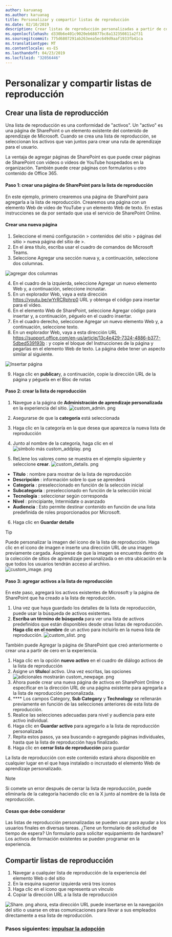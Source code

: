 ```yaml
---
author: karuanag
ms.author: karuanag
title: Personalizar y compartir listas de reproducción
ms.date: 02/10/2019
description: Crear listas de reproducción personalizadas a partir de contenido existente o de nuevas páginas de SharePoint
ms.openlocfilehash: d330b6e401c9020eb68877bc8a132350811a2f31
ms.sourcegitcommit: 775d6807291ab263eea5ec649d9aaf1933fb41ca
ms.translationtype: MT
ms.contentlocale: es-ES
ms.lasthandoff: 04/23/2019
ms.locfileid: "32056446"
---
```

# <a name="customize-and-share-playlists"></a>Personalizar y compartir listas de reproducción

## <a name="create-a-playlist"></a>Crear una lista de reproducción

Una lista de reproducción es una conformidad de "activos". Un "activo" es una página de SharePoint o un elemento existente del contenido de aprendizaje de Microsoft. Cuando se crea una lista de reproducción, se seleccionan los activos que van juntos para crear una ruta de aprendizaje para el usuario.  

La ventaja de agregar páginas de SharePoint es que puede crear páginas de SharePoint con vídeos o vídeos de YouTube hospedados en la organización. También puede crear páginas con formularios u otro contenido de Office 365.  

#### <a name="step-1-create-a-sharepoint-page-for-your-playlist"></a>Paso 1: crear una página de SharePoint para la lista de reproducción
En este ejemplo, primero crearemos una página de SharePoint para agregarla a la lista de reproducción. Crearemos una página con un elemento Web de vídeo de YouTube y un elemento Web de texto.  En estas instrucciones se da por sentado que usa el servicio de SharePoint Online. 

#### <a name="create-a-new-page"></a>Crear una nueva página
1.  Seleccione el menú configuración > contenidos del sitio > páginas del sitio > nueva página del sitio de >.
2.  En el área título, escriba usar el cuadro de comandos de Microsoft Teams.
3.  Seleccione Agregar una sección nueva y, a continuación, seleccione dos columnas.

![agregar dos columnas](media/clo365addtwocolumn.png)

4.  En el cuadro de la izquierda, seleccione Agregar un nuevo elemento Web y, a continuación, seleccione incrustar. 
5.  En un explorador Web, vaya a esta dirección https://youtu.be/wYrRCRphrp0 URL y obtenga el código para insertar para el vídeo. 
6.  En el elemento Web de SharePoint, seleccione Agregar código para insertar y, a continuación, péguelo en el cuadro insertar. 
7.  En el cuadro derecho, seleccione Agregar un nuevo elemento Web y, a continuación, seleccione texto. 
8.  En un explorador Web, vaya a esta dirección URL https://support.office.com/en-us/article/13c4e429-7324-4886-b377-5dbed539193b : y copie el bloque de! Instrucciones de la página y pegarlas en el elemento Web de texto. La página debe tener un aspecto similar al siguiente. 

![Insertar página](media/clo365teamscommandbox.png)

9.  Haga clic en **publicar**y, a continuación, copie la dirección URL de la página y péguela en el Bloc de notas

#### <a name="step-2-create-the-playlist"></a>Paso 2: crear la lista de reproducción

1. Navegue a la página de **Administración de aprendizaje personalizada** en la experiencia del sitio.
![custom_admin. png](media/custom_admin.png)
1. Asegurarse de que la **categoría** está seleccionada 
1. Haga clic en la categoría en la que desea que aparezca la nueva lista de reproducción
1. Junto al nombre de la categoría, haga clic en el ![símbolo más custom_addplay. png](media/custom_addplay.png)

1. ReLlene los valores como se muestra en el ejemplo siguiente y seleccione **crear**. 
![custom_details. png](media/custom_details.png)
- **Título** : nombre para mostrar de la lista de reproducción
- **Descripción** : información sobre lo que se aprenderá
- **Categoría** : preseleccionado en función de la selección inicial
- **Subcategoría** : preseleccionado en función de la selección inicial
- **Tecnología** : seleccionar según corresponda
- **Nivel** : principiante, Intermidate o avanzado
- **Audiencia** : Esto permite destinar contenido en función de una lista predefinida de roles proporcionados por Microsoft.

6. Haga clic en **Guardar detalle**

> [!TIP]
> Puede personalizar la imagen del icono de la lista de reproducción.  Haga clic en el icono de imagen e inserte una dirección URL de una imagen previamente cargada.  Asegúrese de que la imagen se encuentra dentro de la colección de sitios de aprendizaje personalizada o en otra ubicación en la que todos los usuarios tendrán acceso al archivo.  
![custom_image. png](media/custom_image.png)

#### <a name="step-3-add-assets-to-the-playlist"></a>Paso 3: agregar activos a la lista de reproducción
En este paso, agregará los activos existentes de Microsoft y la página de SharePoint que ha creado a la lista de reproducción. 

1. Una vez que haya guardado los detalles de la lista de reproducción, puede usar la búsqueda de activos existentes.
1. **Escriba un término de búsqueda** para ver una lista de activos predefinidos que están disponibles desde otras listas de reproducción. **Haga clic en el nombre** de un activo para incluirlo en la nueva lista de reproducción.
![custom_slist. png](media/custom_slist.png)

También puede Agregar la página de SharePoint que creó anteriormente o crear una a partir de cero en la experiencia.

1. Haga clic en la opción **nuevo activo** en el cuadro de diálogo activos de la lista de reproducción
1. Asigne un **título**al activo. Una vez escritas, las opciones ![adicionales mostrarán custom_newpage. png](media/custom_newpage.png)
1. Ahora puede crear una nueva página de activos en SharePoint Online o especificar en la dirección URL de una página existente para agregarla a la lista de reproducción personalizada. 
1. **** Los campos Category, **Sub Category** y **Technology** se rellenarán previamente en función de las selecciones anteriores de esta lista de reproducción.
1. Realice las selecciones adecuadas para nivel y audiencia para este activo individual.  
1. Haga clic en **Guardar activo** para agregarlo a la lista de reproducción personalizada
1. Repita estos pasos, ya sea buscando o agregando páginas individuales, hasta que la lista de reproducción haya finalizado. 
1. Haga clic en **cerrar lista de reproducción** para guardar

La lista de reproducción con este contenido estará ahora disponible en cualquier lugar en el que haya instalado o incrustado el elemento Web de aprendizaje personalizado. 

> [!NOTE]
> Si comete un error después de cerrar la lista de reproducción, puede eliminarla de la categoría haciendo clic en la X junto al nombre de la lista de reproducción.  

#### <a name="things-to-think-about"></a>Cosas que debe considerar

Las listas de reproducción personalizadas se pueden usar para ayudar a los usuarios finales en diversas tareas.  ¿Tiene un formulario de solicitud de tiempo de espera?  Un formulario para solicitar equipamiento de hardware?  Los activos de formación existentes se pueden programar en la experiencia.  

## <a name="share-playlists"></a>Compartir listas de reproducción

1. Navegar a cualquier lista de reproducción de la experiencia del elemento Web o del sitio
1. En la esquina superior izquierda verá tres iconos
1. Haga clic en el icono que representa un vínculo
1. Copiar la dirección URL a la lista de reproducción

![Share. png](media/share.png) ahora, esta dirección URL puede insertarse en la navegación del sitio o usarse en otras comunicaciones para llevar a sus empleados directamente a esa lista de reproducción. 

### <a name="next-steps---drive-adoptiondriveadoptionmd"></a>Pasos siguientes: [impulsar la adopción](driveadoption.md)
